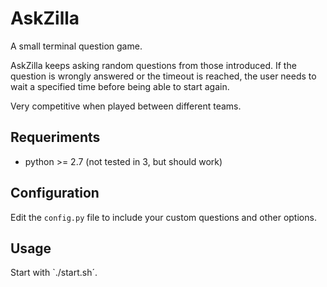# AskZilla
A small terminal question game.

AskZilla keeps asking random questions from those introduced. 
If the question is wrongly answered or the timeout is reached, 
the user needs to wait a specified time before being able to start again.

Very competitive when played between different teams.

## Requeriments

* python >= 2.7 (not tested in 3, but should work) 

## Configuration
Edit the `config.py` file to include your custom questions and other options.

## Usage
Start with `./start.sh´.

